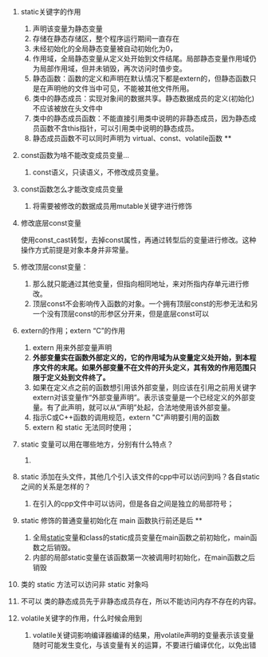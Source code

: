1. static关键字的作用

   1. 声明该变量为静态变量
   2. 存储在静态存储区，整个程序运行期间一直存在
   3. 未经初始化的全局静态变量被自动初始化为0，
   4. 作用域，全局静态变量从定义处开始到文件结尾。局部静态变量作用域仍为局部作用域，但并未销毁，再次访问时值步变。
   5. 静态函数：函数的定义和声明在默认情况下都是extern的，但静态函数只是在声明他的文件当中可见，不能被其他文件所用。
   6. 类中的静态成员：实现对象间的数据共享。静态数据成员的定义(初始化)不应该被放在头文件中
   7. 类中的静态成员函数：不能直接引用类中说明的非静态成员，因为静态成员函数不含this指针，可以引用类中说明的静态成员。
   8. 静态成员函数不可以同时声明为 virtual、const、volatile函数 **
   
2. const函数为啥不能改变成员变量…

   1. const语义，只读语义，不修改成员变量。

3. const函数怎么才能改变成员变量

   1. 将需要被修改的数据成员用mutable关键字进行修饰

4. 修改底层const变量

   使用const_cast转型，去掉const属性，再通过转型后的变量进行修改。这种操作方式前提是对象本身并非常量。

5. 修改顶层const变量：

   1. 那么就只能通过其他变量，但指向相同地址，来对所指内存单元进行修改。
   1. 顶层const不会影响传入函数的对象。一个拥有顶层const的形参无法和另 一个没有顶层const的形参区分开来，但是底层const可以

6. extern的作用；extern “C”的作用

   1. extern 用来外部变量声明
   2. **外部变量实在函数外部定义的，它的作用域为从变量定义处开始，到本程序文件的末尾。如果外部变量不在文件的开头定义，其有效的作用范围只限于定义处到文件终了。**
   3. 如果在定义点之前的函数想引用该外部变量，则应该在引用之前用关键字 extern对该变量作“外部变量声明”。表示该变量是一个已经定义的外部变量。有了此声明，就可以从“声明”处起，合法地使用该外部变量。
   4. 指示C或C++函数的调用规范，extern "C"声明要引用的函数
   5. extern 和 static 无法同时使用；

7. static 变量可以用在哪些地方，分别有什么特点？

   1. 

8. static 添加在头文件，其他几个引入该文件的cpp中可以访问到吗？各自static之间的关系是怎样的？

   1. 在引入的cpp文件中可以访问，但是各自之间是独立的局部符号；

9. static 修饰的普通变量初始化在 main 函数执行前还是后 **

   1. 全局[static](https://so.csdn.net/so/search?q=static&spm=1001.2101.3001.7020)变量和class的static成员变量在main函数之前初始化，main函数之后销毁。
   2. 内部的局部static变量在该函数第一次被调用时初始化，在main函数之后销毁

10. 类的 static 方法可以访问非 static 对象吗

   1. 不可以 类的静态成员先于非静态成员存在，所以不能访问内存不存在的内容。

11. volatile关键字的作用，什么时候会用到

    1. volatile关键词影响编译器编译的结果，用volatile声明的变量表示该变量随时可能发生变化，与该变量有关的运算，不要进行编译优化，以免出错